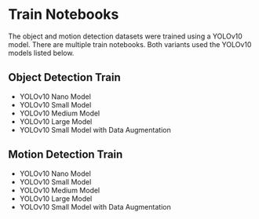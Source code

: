 # Train Notebooks

The object and motion detection datasets were trained using a YOLOv10 model. There are multiple train notebooks. Both variants used the YOLOv10 models listed below.

## Object Detection Train
- YOLOv10 Nano Model
- YOLOv10 Small Model
- YOLOv10 Medium Model
- YOLOv10 Large Model
- YOLOv10 Small Model with Data Augmentation

## Motion Detection Train
- YOLOv10 Nano Model
- YOLOv10 Small Model
- YOLOv10 Medium Model
- YOLOv10 Large Model
- YOLOv10 Small Model with Data Augmentation
